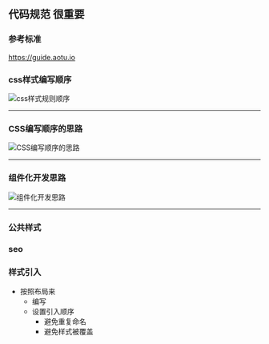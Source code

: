 ## 代码规范 很重要

### 参考标准

https://guide.aotu.io

### css样式编写顺序

![css样式规则顺序](C:\Users\admin\Desktop\系统笔记\img_css\css样式规则顺序.png)

------

### CSS编写顺序的思路

![CSS编写顺序的思路](C:\Users\admin\Desktop\系统笔记\img_css\CSS编写顺序的思路.png)

------

### 组件化开发思路

![组件化开发思路](C:\Users\admin\Desktop\系统笔记\img_css\组件化开发思路.png)

------

### 公共样式

### seo

### 样式引入

- 按照布局来
  - 编写
  - 设置引入顺序
    - 避免重复命名
    - 避免样式被覆盖